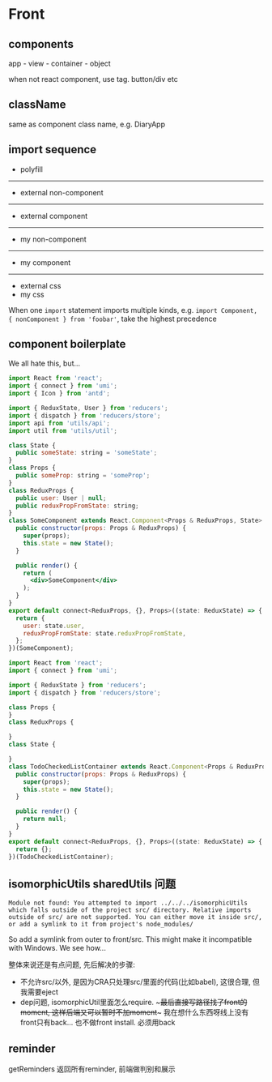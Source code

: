 # Front

## components

app - view - container - object

when not react component, use tag. button/div etc

## className

same as component class name, e.g. DiaryApp

## import sequence

- polyfill
---
- external non-component
---
- external component
---
- my non-component
---
- my component
---
- external css
- my css

When one `import` statement imports multiple kinds, e.g. `import Component, { nonComponent } from 'foobar'`, take the highest precedence

## component boilerplate

We all hate this, but...

```jsx
import React from 'react';
import { connect } from 'umi';
import { Icon } from 'antd';

import { ReduxState, User } from 'reducers';
import { dispatch } from 'reducers/store';
import api from 'utils/api';
import util from 'utils/util';

class State {
  public someState: string = 'someState';
}
class Props {
  public someProp: string = 'someProp';
}
class ReduxProps {
  public user: User | null;
  public reduxPropFromState: string;
}
class SomeComponent extends React.Component<Props & ReduxProps, State> {
  public constructor(props: Props & ReduxProps) {
    super(props);
    this.state = new State();
  }

  public render() {
    return (
      <div>SomeComponent</div>
    );
  }
}
export default connect<ReduxProps, {}, Props>((state: ReduxState) => {
  return {
    user: state.user,
    reduxPropFromState: state.reduxPropFromState,
  };
})(SomeComponent);
```

```jsx
import React from 'react';
import { connect } from 'umi';

import { ReduxState } from 'reducers';
import { dispatch } from 'reducers/store';

class Props {
}
class ReduxProps {

}
class State {

}
class TodoCheckedListContainer extends React.Component<Props & ReduxProps, State> {
  public constructor(props: Props & ReduxProps) {
    super(props);
    this.state = new State();
  }

  public render() {
    return null;
  }
}
export default connect<ReduxProps, {}, Props>((state: ReduxState) => {
  return {};
})(TodoCheckedListContainer);
```

## isomorphicUtils sharedUtils 问题

```
Module not found: You attempted to import ../../../isomorphicUtils which falls outside of the project src/ directory. Relative imports outside of src/ are not supported. You can either move it inside src/, or add a symlink to it from project's node_modules/
```

So add a symlink from outer to front/src. This might make it incompatible with Windows. We see how...

整体来说还是有点问题, 先后解决的步骤:
- 不允许src/以外, 是因为CRA只处理src/里面的代码(比如babel), 这很合理, 但我需要eject
- dep问题, isomorphicUtil里面怎么require. ~~~最后直接写路径找了front的moment, 这样后端又可以暂时不加moment~~~ 我在想什么东西呀线上没有front只有back... 也不做front install. 必须用back

## reminder

getReminders 返回所有reminder, 前端做判别和展示
